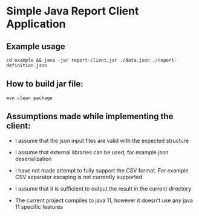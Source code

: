 # Simple Java Report Client Application

## Example usage

```shell
cd example && java -jar report-client.jar ./data.json ./report-definition.json
```

## How to build jar file:

```shell
mvn clean package
```

##  Assumptions made while implementing the client:

- I assume that the json input files are valid with the expected structure

- I assume that external libraries can be used, for example json deserialization 

- I have not made attempt to fully support the CSV format. For example CSV separator escaping is not currently supported

- I assume that it is sufficient to output the result in the current directory

- The current project compiles to java 11, however it doesn't use any java 11 specific features
